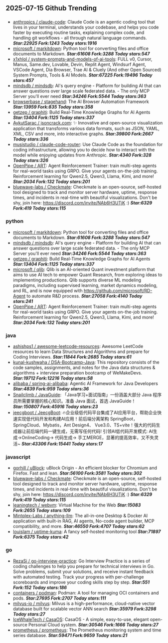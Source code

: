 ## 2025-07-15 Github Trending

### 
* [anthropics / claude-code](https://github.com/anthropics/claude-code): Claude Code is an agentic coding tool that lives in your terminal, understands your codebase, and helps you code faster by executing routine tasks, explaining complex code, and handling git workflows - all through natural language commands. ***Star:22925 Fork:1243 Today stars:1916***
* [microsoft / markitdown](https://github.com/microsoft/markitdown): Python tool for converting files and office documents to Markdown. ***Star:61608 Fork:3288 Today stars:547***
* [x1xhlol / system-prompts-and-models-of-ai-tools](https://github.com/x1xhlol/system-prompts-and-models-of-ai-tools): FULL v0, Cursor, Manus, Same.dev, Lovable, Devin, Replit Agent, Windsurf Agent, VSCode Agent, Dia Browser, Trae AI & Cluely (And other Open Sourced) System Prompts, Tools & AI Models. ***Star:67225 Fork:19496 Today stars:457***
* [mindsdb / mindsdb](https://github.com/mindsdb/mindsdb): AI's query engine - Platform for building AI that can answer questions over large scale federated data. - The only MCP Server you'll ever need ***Star:34246 Fork:5544 Today stars:363***
* [browserbase / stagehand](https://github.com/browserbase/stagehand): The AI Browser Automation Framework ***Star:13959 Fork:835 Today stars:358***
* [getzep / graphiti](https://github.com/getzep/graphiti): Build Real-Time Knowledge Graphs for AI Agents ***Star:13404 Fork:1125 Today stars:337***
* [AykutSarac / jsoncrack.com](https://github.com/AykutSarac/jsoncrack.com): ✨ Innovative and open-source visualization application that transforms various data formats, such as JSON, YAML, XML, CSV and more, into interactive graphs. ***Star:39800 Fork:2667 Today stars:336***
* [musistudio / claude-code-router](https://github.com/musistudio/claude-code-router): Use Claude Code as the foundation for coding infrastructure, allowing you to decide how to interact with the model while enjoying updates from Anthropic. ***Star:4340 Fork:328 Today stars:326***
* [OpenPipe / ART](https://github.com/OpenPipe/ART): Agent Reinforcement Trainer: train multi-step agents for real-world tasks using GRPO. Give your agents on-the-job training. Reinforcement learning for Qwen2.5, Qwen3, Llama, Kimi, and more! ***Star:2034 Fork:132 Today stars:201***
* [bluewave-labs / Checkmate](https://github.com/bluewave-labs/Checkmate): Checkmate is an open-source, self-hosted tool designed to track and monitor server hardware, uptime, response times, and incidents in real-time with beautiful visualizations. Don't be shy, join here: https://discord.com/invite/NAb6H3UTjK :) ***Star:6329 Fork:419 Today stars:115***

### python
* [microsoft / markitdown](https://github.com/microsoft/markitdown): Python tool for converting files and office documents to Markdown. ***Star:61608 Fork:3288 Today stars:547***
* [mindsdb / mindsdb](https://github.com/mindsdb/mindsdb): AI's query engine - Platform for building AI that can answer questions over large scale federated data. - The only MCP Server you'll ever need ***Star:34246 Fork:5544 Today stars:363***
* [getzep / graphiti](https://github.com/getzep/graphiti): Build Real-Time Knowledge Graphs for AI Agents ***Star:13404 Fork:1125 Today stars:337***
* [microsoft / qlib](https://github.com/microsoft/qlib): Qlib is an AI-oriented Quant investment platform that aims to use AI tech to empower Quant Research, from exploring ideas to implementing productions. Qlib supports diverse ML modeling paradigms, including supervised learning, market dynamics modeling, and RL, and is now equipped with https://github.com/microsoft/RD-Agent to automate R&D process. ***Star:27058 Fork:4140 Today stars:241***
* [OpenPipe / ART](https://github.com/OpenPipe/ART): Agent Reinforcement Trainer: train multi-step agents for real-world tasks using GRPO. Give your agents on-the-job training. Reinforcement learning for Qwen2.5, Qwen3, Llama, Kimi, and more! ***Star:2034 Fork:132 Today stars:201***

### java
* [ashishps1 / awesome-leetcode-resources](https://github.com/ashishps1/awesome-leetcode-resources): Awesome LeetCode resources to learn Data Structures and Algorithms and prepare for Coding Interviews. ***Star:11844 Fork:2685 Today stars:61***
* [kunal-kushwaha / DSA-Bootcamp-Java](https://github.com/kunal-kushwaha/DSA-Bootcamp-Java): This repository consists of the code samples, assignments, and notes for the Java data structures & algorithms + interview preparation bootcamp of WeMakeDevs. ***Star:19712 Fork:12216 Today stars:58***
* [alibaba / spring-ai-alibaba](https://github.com/alibaba/spring-ai-alibaba): Agentic AI Framework for Java Developers ***Star:4839 Fork:959 Today stars:36***
* [Snailclimb / JavaGuide](https://github.com/Snailclimb/JavaGuide): 「Java学习+面试指南」一份涵盖大部分 Java 程序员所需要掌握的核心知识。准备 Java 面试，首选 JavaGuide！ ***Star:150807 Fork:45916 Today stars:23***
* [jeecgboot / JeecgBoot](https://github.com/jeecgboot/JeecgBoot): 🔥企业级低代码平台集成了AI应用平台，帮助企业快速实现低代码开发和构建AI应用！前后端分离架构 SpringBoot，SpringCloud、Mybatis，Ant Design4、 Vue3.0、TS+vite！强大的代码生成器让前后端代码一键生成，无需写任何代码! 引领AI低代码开发模式: AI生成->OnlineCoding-> 代码生成-> 手工MERGE，显著的提高效率，又不失灵活~ ***Star:43306 Fork:15441 Today stars:17***

### javascript
* [gorhill / uBlock](https://github.com/gorhill/uBlock): uBlock Origin - An efficient blocker for Chromium and Firefox. Fast and lean. ***Star:56100 Fork:3581 Today stars:302***
* [bluewave-labs / Checkmate](https://github.com/bluewave-labs/Checkmate): Checkmate is an open-source, self-hosted tool designed to track and monitor server hardware, uptime, response times, and incidents in real-time with beautiful visualizations. Don't be shy, join here: https://discord.com/invite/NAb6H3UTjK :) ***Star:6329 Fork:419 Today stars:115***
* [leaningtech / webvm](https://github.com/leaningtech/webvm): Virtual Machine for the Web ***Star:15083 Fork:2655 Today stars:109***
* [Mintplex-Labs / anything-llm](https://github.com/Mintplex-Labs/anything-llm): The all-in-one Desktop & Docker AI application with built-in RAG, AI agents, No-code agent builder, MCP compatibility, and more. ***Star:46550 Fork:4707 Today stars:62***
* [louislam / uptime-kuma](https://github.com/louislam/uptime-kuma): A fancy self-hosted monitoring tool ***Star:71897 Fork:6375 Today stars:42***

### go
* [RezaSi / go-interview-practice](https://github.com/RezaSi/go-interview-practice): Go Interview Practice is a series of coding challenges to help you prepare for technical interviews in Go. Solve problems, submit your solutions, and receive instant feedback with automated testing. Track your progress with per-challenge scoreboards and improve your coding skills step by step. ***Star:551 Fork:152 Today stars:186***
* [containers / podman](https://github.com/containers/podman): Podman: A tool for managing OCI containers and pods. ***Star:27695 Fork:2707 Today stars:111***
* [milvus-io / milvus](https://github.com/milvus-io/milvus): Milvus is a high-performance, cloud-native vector database built for scalable vector ANN search ***Star:35979 Fork:3298 Today stars:27***
* [IceWhaleTech / CasaOS](https://github.com/IceWhaleTech/CasaOS): CasaOS - A simple, easy-to-use, elegant open-source Personal Cloud system. ***Star:30546 Fork:1666 Today stars:27***
* [prometheus / prometheus](https://github.com/prometheus/prometheus): The Prometheus monitoring system and time series database. ***Star:59471 Fork:9659 Today stars:21***
